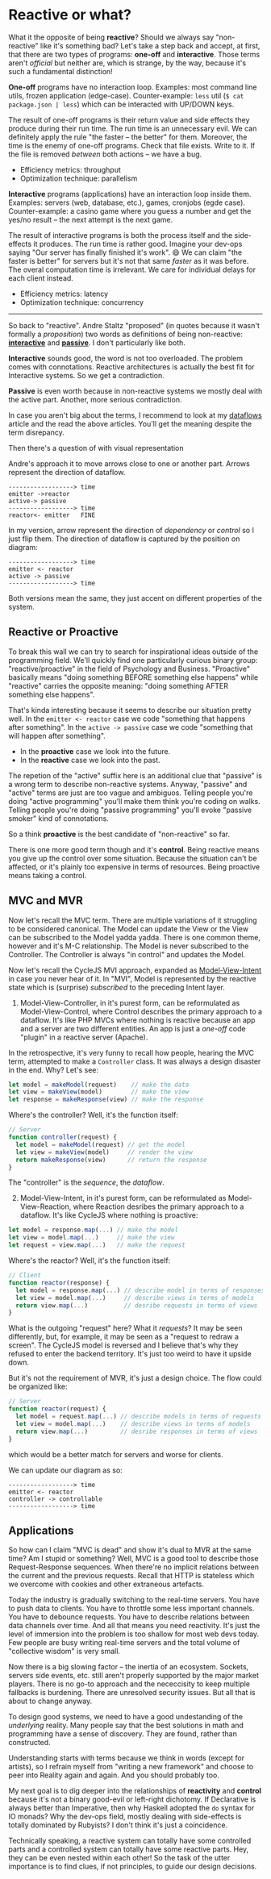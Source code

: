 # Reactive or what?

What it the opposite of being **reactive**? Should we always say "non-reactive" like it's something bad?
Let's take a step back and accept, at first, that there are two types of programs:
**one-off** and **interactive**. Those terms aren't *official* but neither are, which is strange, by
the way, because it's such a fundamental distinction!

**One-off** programs have no interaction loop. Examples: most command line utils, frozen application (edge-case).
Counter-example: `less` util (`$ cat package.json | less`) which can be interacted with UP/DOWN keys.

The result of one-off programs is their return value and side effects they produce during their run time. The
run time is an unnecessary evil. We can definitely apply the rule "the faster – the better" for them.
Moreover, the time is the enemy of one-off programs. Check that file exists. Write to it. If the file
is removed *between* both actions – we have a bug.

* Efficiency metrics: throughput
* Optimization technique: parallelism

**Interactive** programs (applications) have an interaction loop inside them.
Examples: servers (web, database, etc.), games, cronjobs (egde case). Counter-example: a casino game
where you guess a number and get the yes/no result – the next attempt is the next game.

The result of interactive programs is both the process itself and the side-effects it produces. The
run time is rather good. Imagine your dev-ops saying "Our server has finally finished it's work". :smile:
We can claim "the faster is better" for servers but it's not that same *faster* as it was before. The overal
computation time is irrelevant. We care for individual delays for each client instead.

* Efficiency metrics: latency
* Optimization technique: concurrency

---

So back to "reactive". Andre Staltz "proposed" (in quotes because it wasn't formally a *proposition*)
two words as definitions of being non-reactive: [**interactive**](https://futurice.com/blog/reactive-mvc-and-the-virtual-dom)
and [**passive**](https://staltz.com/on-passive-programming.html). I don't particularly like both.

**Interactive** sounds good, the word is not too overloaded. The problem comes with connotations.
Reactive architectures is actually the best fit for Interactive systems. So we get a contradiction.

**Passive** is even worth because in non-reactive systems we mostly deal with the active part.
Another, more serious contradiction.

In case you aren't big about the terms, I recommend to look at my [dataflows](https://github.com/ivan-kleshnin/dataflows)
article and the read the above articles. You'll get the meaning despite the term disrepancy.

Then there's a question of with visual representation

Andre's approach it to move arrows close to one or another part. Arrows represent the direction
of dataflow.

```
------------------> time
emitter ->reactor
active-> passive
------------------> time
reactor<- emitter   FINE
```

In my version, arrow represent the direction of *dependency* or *control* so I just flip them.
The direction of dataflow is captured by the position on diagram:

```
------------------> time
emitter <- reactor
active -> passive
------------------> time
```

Both versions mean the same, they just accent on different properties of the system.

## Reactive or Proactive

To break this wall we can try to search for inspirational ideas outside of the programming field.
We'll quickly find one particularly curious binary group: "reactive/proactive" in the field of Psychology
and Business. "Proactive" basically means "doing something BEFORE something else happens" while "reactive" carries
the opposite meaning: "doing something AFTER something else happens".

That's kinda interesting because it seems to describe our situation pretty well.
In the `emitter <- reactor` case we code "something that happens after something".
In the `active -> passive` case we code "something that will happen after something".

* In the **proactive** case we look into the future.
* In the **reactive** case we look into the past.

The repetion of the "active" suffix here is an additional clue that "passive" is a wrong term
to describe non-reactive systems. Anyway, "passive" and "active" terms are just are too vague and ambiguos.
Telling people you're doing "active programming" you'll make them think you're coding on walks.
Telling people you're doing "passive programming" you'll evoke "passive smoker" kind of connotations.

So a think **proactive** is the best candidate of "non-reactive" so far.

There is one more good term though and it's **control**. Being reactive means you give up the control
over some situation. Because the situation can't be affected, or it's plainly too expensive in terms
of resources. Being proactive means taking a control.

## MVC and MVR

Now let's recall the MVC term. There are multiple variations of it struggling to be considered canonical.
The Model can update the View or the View can be subscribed to the Model yadda yadda.
There is one common theme, however and it's M-C relationship. The Model is never subscribed to the Controller.
The Controller is always "in control" and updates the Model.

Now let's recall the CycleJS MVI approach, expanded as [Model-View-Intent](https://cycle.js.org/model-view-intent.html)
in case you never hear of it. In "MVI", Model is represented by the reactive state which is (surprise)
*subscribed* to the preceding Intent layer.

1. Model-View-Controller, in it's purest form, can be reformulated as Model-View-Control, where Control
describes the primary approach to a dataflow. It's like PHP MVCs where nothing is reactive because an
app and a server are two different entities. An app is just a *one-off* code "plugin" in a reactive
server (Apache).

In the retrospective, it's very funny to recall how people, hearing the MVC term, attempted to make
a `Controller` class. It was always a design disaster in the end. Why? Let's see:

```js
let model = makeModel(request)    // make the data
let view = makeView(model)        // make the view
let response = makeResponse(view) // make the response
```

Where's the controller? Well, it's the function itself:

```js
// Server
function controller(request) {
  let model = makeModel(request) // get the model
  let view = makeView(model)     // render the view
  return makeResponse(view)      // return the response
}
```

The "controller" is the *sequence*, the *dataflow*.

2. Model-View-Intent, in it's purest form, can be reformulated as Model-View-Reaction, where Reaction
desribes the primary approach to a dataflow. It's like CycleJS where nothing is proactive:

```js
let model = response.map(...) // make the model
let view = model.map(...)     // make the view
let request = view.map(...)   // make the request
```

Where's the reactor? Well, it's the function itself:

```js
// Client
function reactor(response) {
  let model = response.map(...) // describe model in terms of responses
  let view = model.map(...)     // describe views in terms of models
  return view.map(...)          // desribe requests in terms of views
}
```

What is the outgoing "request" here? What it *requests*? It may be seen differently, but, for example,
it may be seen as a "request to redraw a screen". The CycleJS model is reversed and I believe that's
why they refused to enter the backend territory. It's just too weird to have it upside down.

But it's not the requirement of MVR, it's just a design choice. The flow could be organized like:

```js
// Server
function reactor(request) {
  let model = request.map(...) // describe models in terms of requests
  let view = model.map(...)    // describe views in terms of models
  return view.map(...)         // desribe responses in terms of views
}
```

which would be a better match for servers and worse for clients.

We can update our diagram as so:

```
------------------> time
emitter <- reactor
controller -> controllable
------------------> time
```

## Applications

So how can I claim "MVC is dead" and show it's dual to MVR at the same time? Am I stupid or something?
Well, MVC is a good tool to describe those Request-Response sequences. When there're no implicit
relations between the current and the previous requests. Recall that HTTP is stateless which we
overcome with cookies and other extraneous artefacts.

Today the industry is gradually switching to the real-time servers. You have to push data to clients.
You have to throttle some less important channels. You have to debounce requests. You have to
describe relations between data channels over time. And all that means you need reactivity. It's just
the level of immersion into the problem is too shallow for most web devs today. Few people are busy
writing real-time servers and the total volume of "collective wisdom" is very small.

Now there is a big slowing factor – the inertia of an ecosystem. Sockets, servers side events,
etc. still aren't properly supported by the major market players. There is no go-to approach
and the nececcisity to keep multiple fallbacks is burdening. There are unresolved security issues.
But all that is about to change anyway.

To design good systems, we need to have a good undestanding of the *underlying* reality. Many people
say that the best solutions in math and programming have a sense of discovery. They are found, rather
than constructed.

Understanding starts with terms because we think in words (except for artists), so I refrain
myself from "writing a new framework" and choose to peer into Reality again and again. And you should
probably too.

My next goal is to dig deeper into the relationships of **reactivity** and **control** because it's not
a binary good-evil or left-right dichotomy. If Declarative is always better than Imperative, then why
Haskell adopted the `do` syntax for IO monads? Why the dev-ops field, mostly dealing with side-effects
is totally dominated by Rubyists? I don't think it's just a coincidence.

Technically speaking, a reactive system can totally have some controlled parts and a controlled system
can totally have some reactive parts. Hey, they can be even nested within each other! So the task of
the utter importance is to find clues, if not principles, to guide our design decisions.
